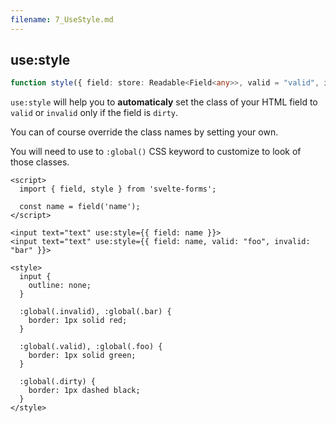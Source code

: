 ```yaml
---
filename: 7_UseStyle.md
---
```


## use:style

```typescript
function style({ field: store: Readable<Field<any>>, valid = "valid", invalid = "invalid", dirty = "dirty" });
```

`use:style` will help you to **automaticaly** set the class of your HTML field to `valid` or `invalid` only if the field is `dirty`.

You can of course override the class names by setting your own.

You will need to use to `:global()` CSS keyword to customize to look of those classes.

```svelte
<script>
  import { field, style } from 'svelte-forms';

  const name = field('name');
</script>

<input text="text" use:style={{ field: name }}>
<input text="text" use:style={{ field: name, valid: "foo", invalid: "bar" }}>

<style>
  input {
    outline: none;
  }

  :global(.invalid), :global(.bar) {
    border: 1px solid red;
  }

  :global(.valid), :global(.foo) {
    border: 1px solid green;
  }

  :global(.dirty) {
    border: 1px dashed black;
  }
</style>
```
